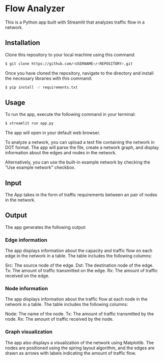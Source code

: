# Flow Analyzer

This is a Python app built with Streamlit that analyzes traffic flow in a network.

## Installation

Clone this repository to your local machine using this command:

```bash
$ git clone https://github.com/<USERNAME>/<REPOSITORY>.git
```

Once you have cloned the repository, navigate to the directory and install the necessary libraries with this command:

```bash
$ pip install -r requirements.txt
```

## Usage

To run the app, execute the following command in your terminal:

```bash
$ streamlit run app.py
```

The app will open in your default web browser.


To analyze a network, you can upload a text file containing the network in DOT format. The app will parse the file, create a network graph, and display information about the edges and nodes in the network.

Alternatively, you can use the built-in example network by checking the "Use example network" checkbox.

## Input

The App takes in the form of traffic requirements between an pair of nodes in the network.


## Output

The app generates the following output:

### Edge information

The app displays information about the capacity and traffic flow on each edge in the network in a table. The table includes the following columns:

Src: The source node of the edge.
Dst: The destination node of the edge.
Tx: The amount of traffic transmitted on the edge.
Rx: The amount of traffic received on the edge.

### Node information

The app displays information about the traffic flow at each node in the network in a table. The table includes the following columns:

Node: The name of the node.
Tx: The amount of traffic transmitted by the node.
Rx: The amount of traffic received by the node.


### Graph visualization

The app also displays a visualization of the network using Matplotlib. The nodes are positioned using the spring layout algorithm, and the edges are drawn as arrows with labels indicating the amount of traffic flow.
